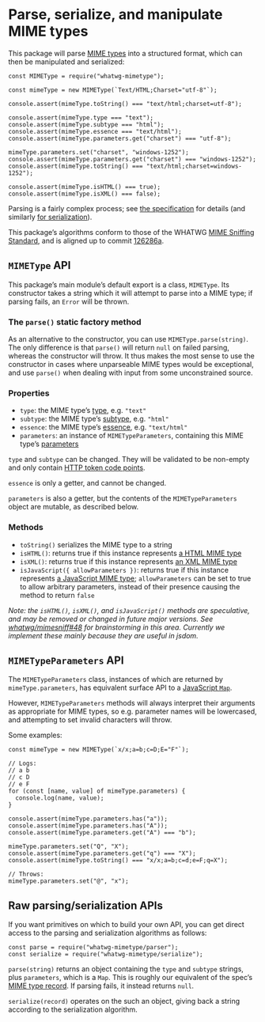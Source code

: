 Parse, serialize, and manipulate MIME types
===========================================

This package will parse [MIME types](https://mimesniff.spec.whatwg.org/#understanding-mime-types) into a structured format, which can then be manipulated and serialized:

    const MIMEType = require("whatwg-mimetype");

    const mimeType = new MIMEType(`Text/HTML;Charset="utf-8"`);

    console.assert(mimeType.toString() === "text/html;charset=utf-8");

    console.assert(mimeType.type === "text");
    console.assert(mimeType.subtype === "html");
    console.assert(mimeType.essence === "text/html");
    console.assert(mimeType.parameters.get("charset") === "utf-8");

    mimeType.parameters.set("charset", "windows-1252");
    console.assert(mimeType.parameters.get("charset") === "windows-1252");
    console.assert(mimeType.toString() === "text/html;charset=windows-1252");

    console.assert(mimeType.isHTML() === true);
    console.assert(mimeType.isXML() === false);

Parsing is a fairly complex process; see [the specification](https://mimesniff.spec.whatwg.org/#parsing-a-mime-type) for details (and similarly [for serialization](https://mimesniff.spec.whatwg.org/#serializing-a-mime-type)).

This package’s algorithms conform to those of the WHATWG [MIME Sniffing Standard](https://mimesniff.spec.whatwg.org/), and is aligned up to commit [126286a](https://github.com/whatwg/mimesniff/commit/126286ab2dcf3e2d541349ed93539a88bf394ad5).

`MIMEType` API
--------------

This package’s main module’s default export is a class, `MIMEType`. Its constructor takes a string which it will attempt to parse into a MIME type; if parsing fails, an `Error` will be thrown.

### The `parse()` static factory method

As an alternative to the constructor, you can use `MIMEType.parse(string)`. The only difference is that `parse()` will return `null` on failed parsing, whereas the constructor will throw. It thus makes the most sense to use the constructor in cases where unparseable MIME types would be exceptional, and use `parse()` when dealing with input from some unconstrained source.

### Properties

-   `type`: the MIME type’s [type](https://mimesniff.spec.whatwg.org/#mime-type-type), e.g. `"text"`
-   `subtype`: the MIME type’s [subtype](https://mimesniff.spec.whatwg.org/#mime-type-subtype), e.g. `"html"`
-   `essence`: the MIME type’s [essence](https://mimesniff.spec.whatwg.org/#mime-type-essence), e.g. `"text/html"`
-   `parameters`: an instance of `MIMETypeParameters`, containing this MIME type’s [parameters](https://mimesniff.spec.whatwg.org/#mime-type-parameters)

`type` and `subtype` can be changed. They will be validated to be non-empty and only contain [HTTP token code points](https://mimesniff.spec.whatwg.org/#http-token-code-point).

`essence` is only a getter, and cannot be changed.

`parameters` is also a getter, but the contents of the `MIMETypeParameters` object are mutable, as described below.

### Methods

-   `toString()` serializes the MIME type to a string
-   `isHTML()`: returns true if this instance represents [a HTML MIME type](https://mimesniff.spec.whatwg.org/#html-mime-type)
-   `isXML()`: returns true if this instance represents [an XML MIME type](https://mimesniff.spec.whatwg.org/#xml-mime-type)
-   `isJavaScript({ allowParameters })`: returns true if this instance represents [a JavaScript MIME type](https://html.spec.whatwg.org/multipage/scripting.html#javascript-mime-type); `allowParameters` can be set to true to allow arbitrary parameters, instead of their presence causing the method to return `false`

*Note: the `isHTML()`, `isXML()`, and `isJavaScript()` methods are speculative, and may be removed or changed in future major versions. See [whatwg/mimesniff\#48](https://github.com/whatwg/mimesniff/issues/48) for brainstorming in this area. Currently we implement these mainly because they are useful in jsdom.*

`MIMETypeParameters` API
------------------------

The `MIMETypeParameters` class, instances of which are returned by `mimeType.parameters`, has equivalent surface API to a [JavaScript `Map`](https://developer.mozilla.org/en-US/docs/Web/JavaScript/Reference/Global_Objects/Map).

However, `MIMETypeParameters` methods will always interpret their arguments as appropriate for MIME types, so e.g. parameter names will be lowercased, and attempting to set invalid characters will throw.

Some examples:

    const mimeType = new MIMEType(`x/x;a=b;c=D;E="F"`);

    // Logs:
    // a b
    // c D
    // e F
    for (const [name, value] of mimeType.parameters) {
      console.log(name, value);
    }

    console.assert(mimeType.parameters.has("a"));
    console.assert(mimeType.parameters.has("A"));
    console.assert(mimeType.parameters.get("A") === "b");

    mimeType.parameters.set("Q", "X");
    console.assert(mimeType.parameters.get("q") === "X");
    console.assert(mimeType.toString() === "x/x;a=b;c=d;e=F;q=X");

    // Throws:
    mimeType.parameters.set("@", "x");

Raw parsing/serialization APIs
------------------------------

If you want primitives on which to build your own API, you can get direct access to the parsing and serialization algorithms as follows:

    const parse = require("whatwg-mimetype/parser");
    const serialize = require("whatwg-mimetype/serialize");

`parse(string)` returns an object containing the `type` and `subtype` strings, plus `parameters`, which is a `Map`. This is roughly our equivalent of the spec’s [MIME type record](https://mimesniff.spec.whatwg.org/#mime-type). If parsing fails, it instead returns `null`.

`serialize(record)` operates on the such an object, giving back a string according to the serialization algorithm.

